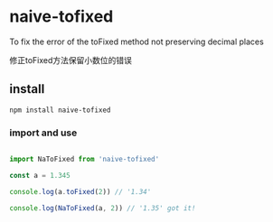 # naive-tofixed

To fix the error of the toFixed method not preserving decimal places

修正toFixed方法保留小数位的错误

## install

```
npm install naive-tofixed
```

### import and use

```javascript

import NaToFixed from 'naive-tofixed'

const a = 1.345

console.log(a.toFixed(2)) // '1.34'

console.log(NaToFixed(a, 2)) // '1.35' got it!

```

